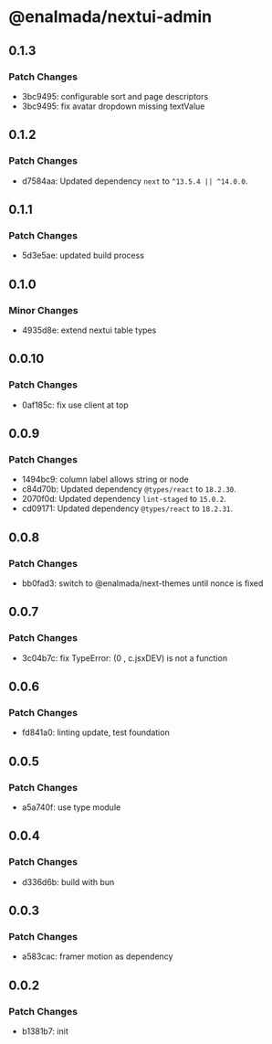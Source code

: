# @enalmada/nextui-admin

## 0.1.3

### Patch Changes

- 3bc9495: configurable sort and page descriptors
- 3bc9495: fix avatar dropdown missing textValue

## 0.1.2

### Patch Changes

- d7584aa: Updated dependency `next` to `^13.5.4 || ^14.0.0`.

## 0.1.1

### Patch Changes

- 5d3e5ae: updated build process

## 0.1.0

### Minor Changes

- 4935d8e: extend nextui table types

## 0.0.10

### Patch Changes

- 0af185c: fix use client at top

## 0.0.9

### Patch Changes

- 1494bc9: column label allows string or node
- c84d70b: Updated dependency `@types/react` to `18.2.30`.
- 2070f0d: Updated dependency `lint-staged` to `15.0.2`.
- cd09171: Updated dependency `@types/react` to `18.2.31`.

## 0.0.8

### Patch Changes

- bb0fad3: switch to @enalmada/next-themes until nonce is fixed

## 0.0.7

### Patch Changes

- 3c04b7c: fix TypeError: (0 , c.jsxDEV) is not a function

## 0.0.6

### Patch Changes

- fd841a0: linting update, test foundation

## 0.0.5

### Patch Changes

- a5a740f: use type module

## 0.0.4

### Patch Changes

- d336d6b: build with bun

## 0.0.3

### Patch Changes

- a583cac: framer motion as dependency

## 0.0.2

### Patch Changes

- b1381b7: init
